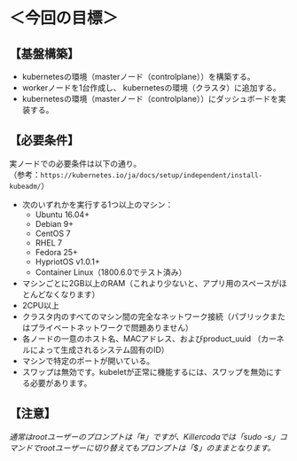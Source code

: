 # ＜今回の目標＞

## 【基盤構築】

- kubernetesの環境（masterノード（controlplane））を構築する。  
- workerノードを1台作成し、 kubernetesの環境（クラスタ）に追加する。  
- kubernetesの環境（masterノード（controlplane））にダッシュボードを実装する。  

## 【必要条件】

実ノードでの必要条件は以下の通り。  
（参考：`https://kubernetes.io/ja/docs/setup/independent/install-kubeadm/`）  

- 次のいずれかを実行する1つ以上のマシン：  
  - Ubuntu 16.04+  
  - Debian 9+  
  - CentOS 7  
  - RHEL 7  
  - Fedora 25+  
  - HypriotOS v1.0.1+  
  - Container Linux（1800.6.0でテスト済み）  
- マシンごとに2GB以上のRAM（これより少ないと、アプリ用のスペースがほとんどなくなります）  
- 2CPU以上  
- クラスタ内のすべてのマシン間の完全なネットワーク接続（パブリックまたはプライベートネットワークで問題ありません）  
- 各ノードの一意のホスト名、MACアドレス、およびproduct_uuid （カーネルによって生成されるシステム固有のID）  
- マシンで特定のポートが開いている。  
- スワップは無効です。kubeletが正常に機能するには、スワップを無効にする必要があります。  

## 【注意】

*通常はrootユーザーのプロンプトは「#」ですが、Killercodaでは「sudo -s」コマンドでrootユーザーに切り替えてもプロンプトは「$」のままとなります。*  
